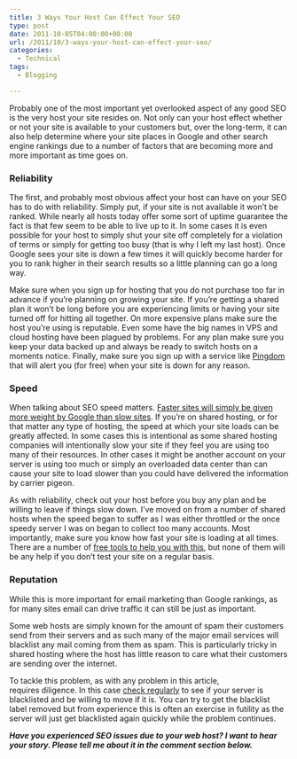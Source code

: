 ```yaml
---
title: 3 Ways Your Host Can Effect Your SEO
type: post
date: 2011-10-05T04:00:00+00:00
url: /2011/10/3-ways-your-host-can-effect-your-seo/
categories:
  - Technical
tags:
  - Blogging

---
```

Probably one of the most important yet overlooked aspect of any good SEO is the very host your site resides on. Not only can your host effect whether or not your site is available to your customers but, over the long-term, it can also help determine where your site places in Google and other search engine rankings due to a number of factors that are becoming more and more important as time goes on.

### Reliability

The first, and probably most obvious affect your host can have on your SEO has to do with reliability. Simply put, if your site is not available it won’t be ranked. While nearly all hosts today offer some sort of uptime guarantee the fact is that few seem to be able to live up to it. In some cases it is even possible for your host to simply shut your site off completely for a violation of terms or simply for getting too busy (that is why I left my last host).&nbsp;Once Google sees your site is down a few times it will quickly become harder for you to rank higher in their search results so a little planning can go a long way.

Make sure when you sign up for hosting that you do not purchase too far in advance if you’re planning on growing your site. If you’re getting a shared plan it won’t be long before you are experiencing limits or having your site turned off for hitting all together. On more expensive plans make sure the host you’re using is reputable. Even some have the big names in VPS and cloud hosting have been plagued by problems. For any plan make sure you keep your data backed up and always be ready to switch hosts on a moments notice. Finally, make sure you sign up with a service like <a title="Pingdom" href="http://pingdom.com" target="_blank" rel="noopener noreferrer">Pingdom</a> that will alert you (for free) when your site is down for any reason.

### Speed

When talking about SEO speed matters. <a title="Using site speed in web search ranking" href="http://googlewebmastercentral.blogspot.com/2010/04/using-site-speed-in-web-search-ranking.html" target="_blank" rel="noopener noreferrer">Faster sites will simply be given more weight by Google than slow sites</a>. If you’re on shared hosting, or for that matter any type of hosting, the speed at which your site loads can be greatly affected. In some cases this is intentional as some shared hosting companies will intentionally slow your site if they feel you are using too many of their resources. In other cases it might be another account on your server is using too much or simply an overloaded data center than can cause your site to load slower than you could have delivered the information by carrier pigeon.

As with reliability, check out your host before you buy any plan and be willing to leave if things slow down. I’ve moved on from a number of shared hosts when the speed began to suffer as I was either throttled or the once speedy server I was on began to collect too many accounts. Most importantly, make sure you know how fast your site is loading at all times. There are a number of <a href="/2011/09/3-speedometers-for-your-website/" target="_blank" rel="noreferrer noopener">free tools to help you with this</a>, but none of them will be any help if you don’t test your site on a regular basis.

### Reputation

While this is more important for email marketing than Google rankings, as for many sites email can drive traffic it can still be just as important.

Some web hosts are simply known for the amount of spam their customers send from their servers and as such many of the major email services will blacklist any mail coming from them as spam. This is particularly tricky in shared hosting where the host has little reason to care what their customers are sending over the internet.

To tackle this problem, as with any problem in this article, requires&nbsp;diligence. In this case <a title="MxToolbox Blacklist check" href="http://www.mxtoolbox.com/blacklists.aspx" target="_blank" rel="noopener noreferrer">check regularly</a> to see if your server is blacklisted and be willing to move if it is. You can try to get the blacklist label removed but from experience this is often an exercise in futility as the server will just get&nbsp;blacklisted&nbsp;again quickly while the problem continues.

_**Have you experienced SEO issues due to your web host? I want to hear your story. Please tell me about it in the comment section below.**_